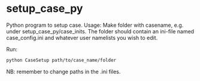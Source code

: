 # setup_case_py
Python program to setup case. 
Usage:
Make folder with casename, e.g. under setup_case_py/case_inits. 
The folder should contain an ini-file named case_config.ini and 
whatever user namelists you wish to edit. 

Run:
```bash
python CaseSetup path/to/case_name/folder
```  

NB: remember to change paths in the .ini files. 